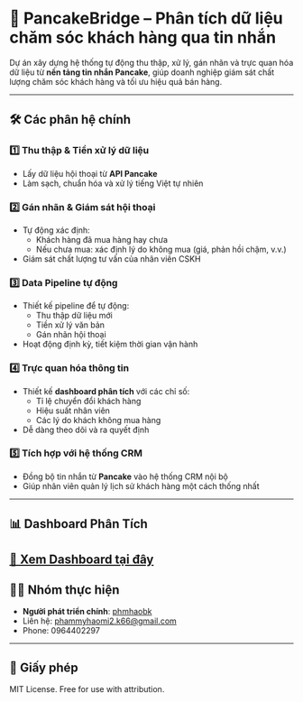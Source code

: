 # 🧠 PancakeBridge – Phân tích dữ liệu chăm sóc khách hàng qua tin nhắn

Dự án xây dựng hệ thống tự động thu thập, xử lý, gán nhãn và trực quan hóa dữ liệu từ **nền tảng tin nhắn Pancake**, giúp doanh nghiệp giám sát chất lượng chăm sóc khách hàng và tối ưu hiệu quả bán hàng.

---

## 🛠️ Các phân hệ chính

### 1️⃣ Thu thập & Tiền xử lý dữ liệu
- Lấy dữ liệu hội thoại từ **API Pancake**
- Làm sạch, chuẩn hóa và xử lý tiếng Việt tự nhiên

### 2️⃣ Gán nhãn & Giám sát hội thoại
- Tự động xác định:
  - Khách hàng đã mua hàng hay chưa
  - Nếu chưa mua: xác định lý do không mua (giá, phản hồi chậm, v.v.)
- Giám sát chất lượng tư vấn của nhân viên CSKH

### 3️⃣ Data Pipeline tự động
- Thiết kế pipeline để tự động:
  - Thu thập dữ liệu mới
  - Tiền xử lý văn bản
  - Gán nhãn hội thoại
- Hoạt động định kỳ, tiết kiệm thời gian vận hành

### 4️⃣ Trực quan hóa thông tin
- Thiết kế **dashboard phân tích** với các chỉ số:
  - Tỉ lệ chuyển đổi khách hàng
  - Hiệu suất nhân viên
  - Các lý do khách không mua hàng
- Dễ dàng theo dõi và ra quyết định

### 5️⃣ Tích hợp với hệ thống CRM
- Đồng bộ tin nhắn từ **Pancake** vào hệ thống CRM nội bộ
- Giúp nhân viên quản lý lịch sử khách hàng một cách thống nhất

---
## 📊 Dashboard Phân Tích

[🔗 Xem Dashboard tại đây](https://app.powerbi.com/view?r=eyJrIjoiYjU2ZDNiNmItZmMyYy00ZTE2LWJkNzUtNDkwZGY3YjNkYWZhIiwidCI6ImE3MmM4NGVmLTAxMjQtNGVlYS1hYTU4LTU5MDBmNTBjODA1OCIsImMiOjEwfQ%3D%3D)
---

## 👨‍💻 Nhóm thực hiện

- **Người phát triển chính**: [phmhaobk](https://github.com/phmhaobk)
- Liên hệ: phammyhaomi2.k66@gmail.com
- Phone: 0964402297

---

## 📝 Giấy phép

MIT License. Free for use with attribution.

